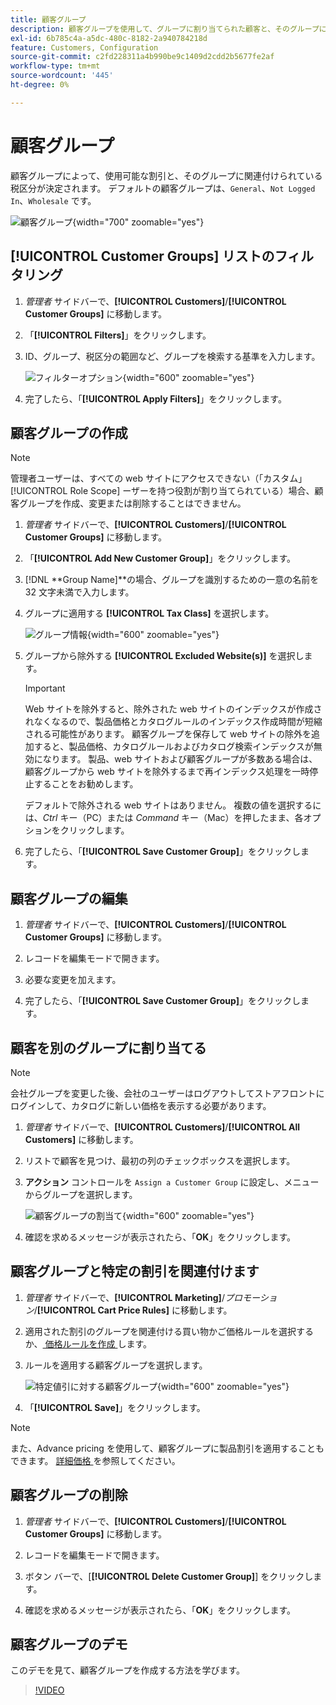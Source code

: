 ```yaml
---
title: 顧客グループ
description: 顧客グループを使用して、グループに割り当てられた顧客と、そのグループに関連付けられている税区分に使用可能な割引を決定します。
exl-id: 6b785c4a-a5dc-480c-8182-2a940784218d
feature: Customers, Configuration
source-git-commit: c2fd228311a4b990be9c1409d2cdd2b5677fe2af
workflow-type: tm+mt
source-wordcount: '445'
ht-degree: 0%

---
```


# 顧客グループ

顧客グループによって、使用可能な割引と、そのグループに関連付けられている税区分が決定されます。 デフォルトの顧客グループは、`General`、`Not Logged In`、`Wholesale` です。

![ 顧客グループ ](assets/customer-groups.png){width="700" zoomable="yes"}

## [!UICONTROL Customer Groups] リストのフィルタリング

1. _管理者_ サイドバーで、**[!UICONTROL Customers]**/**[!UICONTROL Customer Groups]** に移動します。

1. 「**[!UICONTROL Filters]**」をクリックします。

1. ID、グループ、税区分の範囲など、グループを検索する基準を入力します。

   ![ フィルターオプション ](assets/groups-filters.png){width="600" zoomable="yes"}

1. 完了したら、「**[!UICONTROL Apply Filters]**」をクリックします。

## 顧客グループの作成

>[!NOTE]
>
>管理者ユーザーは、すべての web サイトにアクセスできない（「カスタム」 [!UICONTROL Role Scope] ーザーを持つ役割が割り当てられている）場合、顧客グループを作成、変更または削除することはできません。

1. _管理者_ サイドバーで、**[!UICONTROL Customers]**/**[!UICONTROL Customer Groups]** に移動します。

1. 「**[!UICONTROL Add New Customer Group]**」をクリックします。

1. [!DNL **Group Name]**の場合、グループを識別するための一意の名前を 32 文字未満で入力します。

1. グループに適用する **[!UICONTROL Tax Class]** を選択します。

   ![ グループ情報 ](assets/group-information.png){width="600" zoomable="yes"}

1. グループから除外する **[!UICONTROL Excluded Website(s)]** を選択します。

   >[!IMPORTANT]
   >
   >Web サイトを除外すると、除外された web サイトのインデックスが作成されなくなるので、製品価格とカタログルールのインデックス作成時間が短縮される可能性があります。 顧客グループを保存して web サイトの除外を追加すると、製品価格、カタログルールおよびカタログ検索インデックスが無効になります。 製品、web サイトおよび顧客グループが多数ある場合は、顧客グループから web サイトを除外するまで再インデックス処理を一時停止することをお勧めします。

   デフォルトで除外される web サイトはありません。 複数の値を選択するには、_Ctrl_ キー（PC）または _Command_ キー（Mac）を押したまま、各オプションをクリックします。

1. 完了したら、「**[!UICONTROL Save Customer Group]**」をクリックします。

## 顧客グループの編集

1. _管理者_ サイドバーで、**[!UICONTROL Customers]**/**[!UICONTROL Customer Groups]** に移動します。

1. レコードを編集モードで開きます。

1. 必要な変更を加えます。

1. 完了したら、「**[!UICONTROL Save Customer Group]**」をクリックします。

## 顧客を別のグループに割り当てる

>[!NOTE]
>
>会社グループを変更した後、会社のユーザーはログアウトしてストアフロントにログインして、カタログに新しい価格を表示する必要があります。

1. _管理者_ サイドバーで、**[!UICONTROL Customers]**/**[!UICONTROL All Customers]** に移動します。

1. リストで顧客を見つけ、最初の列のチェックボックスを選択します。

1. **アクション** コントロールを `Assign a Customer Group` に設定し、メニューからグループを選択します。

   ![ 顧客グループの割当て ](assets/group-assign.png){width="600" zoomable="yes"}

1. 確認を求めるメッセージが表示されたら、「**OK**」をクリックします。

## 顧客グループと特定の割引を関連付けます

1. _管理者_ サイドバーで、**[!UICONTROL Marketing]**/_プロモーション_/**[!UICONTROL Cart Price Rules]** に移動します。

1. 適用された割引のグループを関連付ける買い物かご価格ルールを選択するか、[ 価格ルールを作成 ](../merchandising-promotions/price-rules-catalog.md) します。

1. ルールを適用する顧客グループを選択します。

   ![ 特定値引に対する顧客グループ ](assets/group-discount.png){width="600" zoomable="yes"}

1. 「**[!UICONTROL Save]**」をクリックします。

>[!NOTE]
>
> また、Advance pricing を使用して、顧客グループに製品割引を適用することもできます。 [ 詳細価格 ](../catalog/product-price-group.md) を参照してください。

## 顧客グループの削除

1. _管理者_ サイドバーで、**[!UICONTROL Customers]**/**[!UICONTROL Customer Groups]** に移動します。

1. レコードを編集モードで開きます。

1. ボタン バーで、[**[!UICONTROL Delete Customer Group]**] をクリックします。

1. 確認を求めるメッセージが表示されたら、「**OK**」をクリックします。

## 顧客グループのデモ

このデモを見て、顧客グループを作成する方法を学びます。

>[!VIDEO](https://video.tv.adobe.com/v/343660/?quality=12)

